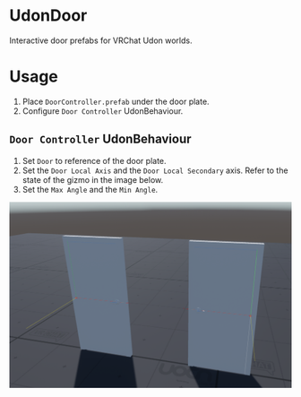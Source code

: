 # UdonDoor
Interactive door prefabs for VRChat Udon worlds.

# Usage
1. Place `DoorController.prefab` under the door plate.
2. Configure `Door Controller` UdonBehaviour.

## `Door Controller` UdonBehaviour
1. Set `Door` to reference of the door plate.
2. Set the `Door Local Axis` and the `Door Local Secondary` axis. Refer to the state of the gizmo in the image below.
3. Set the `Max Angle` and the `Min Angle`.

![Example gizmos](Documents~/img/doc01.png)
